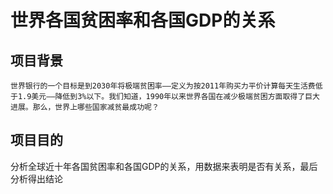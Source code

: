 # 世界各国贫困率和各国GDP的关系

## 项目背景
    世界银行的一个目标是到2030年将极端贫困率——定义为按2011年购买力平价计算每天生活费低于1.9美元——降低到3%以下。我们知道，1990年以来世界各国在减少极端贫困方面取得了巨大进展。那么，世界上哪些国家减贫最成功呢？

## 项目目的
 分析全球近十年各国贫困率和各国GDP的关系，用数据来表明是否有关系，最后分析得出结论
